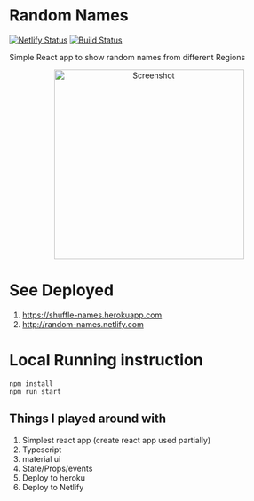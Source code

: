# Random Names

[![Netlify Status](https://api.netlify.com/api/v1/badges/bc1e27c9-e5eb-47fc-a459-cacbcf09421f/deploy-status)](https://app.netlify.com/sites/random-names/deploys)
[![Build Status](https://travis-ci.org/ayonious/random-names.svg?branch=master)](https://travis-ci.org/ayonious/random-names)

Simple React app to show random names from different Regions

<p align="center">
  <img height="342px" width="auto" alt="Screenshot" src="https://cdn.jsdelivr.net/gh/ayonious/random-names@master/documentation/RandomNamesTutorial.gif">
</p>

# See Deployed

1. https://shuffle-names.herokuapp.com
2. http://random-names.netlify.com

# Local Running instruction

```
npm install
npm run start
```

## Things I played around with

1. Simplest react app (create react app used partially)
2. Typescript
3. material ui
4. State/Props/events
5. Deploy to heroku
6. Deploy to Netlify
